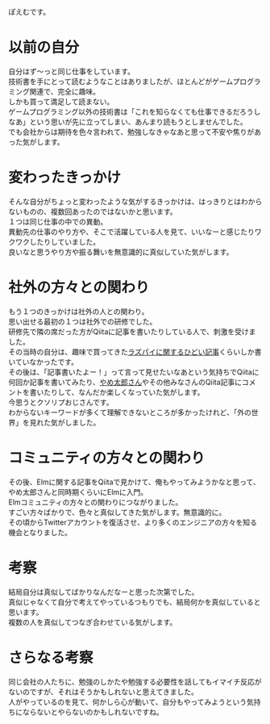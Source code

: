ぽえむです。  

# 以前の自分
自分はず〜っと同じ仕事をしています。  
技術書を手にとって読むようなことはありましたが、ほとんどがゲームプログラミング関連で、完全に趣味。  
しかも買って満足して読まない。  
ゲームプログラミング以外の技術書は「これを知らなくても仕事できるだろうしなあ」という思いが先に立ってしまい、あんまり読もうとしませんでした。  
でも会社からは期待を色々言われて、勉強しなきゃなあと思って不安や焦りがあった気がします。  


# 変わったきっかけ
そんな自分がちょっと変わったような気がするきっかけは、はっきりとはわからないものの、複数回あったのではないかと思います。  
１つは同じ仕事の中での異動。  
異動先の仕事のやり方や、そこで活躍している人を見て、いいなーと感じたりワクワクしたりしていました。  
良いなと思うやり方や振る舞いを無意識的に真似していた気がします。  

# 社外の方々との関わり
もう１つのきっかけは社外の人との関わり。  
思い出せる最初の１つは社外での研修でした。  
研修先で隣の席だった方がQiitaに記事を書いたりしている人で、刺激を受けました。  
その当時の自分は、趣味で買ってきた[ラズパイに関するひどい記事](https://qiita.com/negiboudu/items/fa65446a505d3c8b9bd2)くらいしか書いていなかったです。  
その後は、「記事書いたよー！」って言って見せたいなあという気持ちでQiitaに何回か記事を書いてみたり、[やめ太郎さん](https://qiita.com/Yametaro)やその他みなさんのQiita記事にコメントを書いたりして、なんだか楽しくなっていた気がします。  
今思うとクソリプおじさんです。  
わからないキーワードが多くて理解できないところが多かったけれど、「外の世界」を見れた気がしました。  

# コミュニティの方々との関わり
その後、Elmに関する記事をQiitaで見かけて、俺もやってみようかなと思って、やめ太郎さんと同時期くらいにElmに入門。  
Elmコミュニティの方々との関わりにつながりました。  
すごい方々ばかりで、色々と真似してきた気がします。無意識的に。  
その頃からTwitterアカウントを復活させ、より多くのエンジニアの方々を知る機会となりました。  

# 考察
結局自分は真似してばかりなんだなーと思った次第でした。  
真似じゃなくて自分で考えてやっているつもりでも、結局何かを真似していると思います。  
複数の人を真似してつなぎ合わせている気がします。  

# さらなる考察
同じ会社の人たちに、勉強のしかたや勉強する必要性を話してもイマイチ反応がないのですが、それはそうかもしれないと思えてきました。  
人がやっているのを見て、何かしら心が動いて、自分もやってみようという気持ちにならないとやらないのかもしれないですね。  

